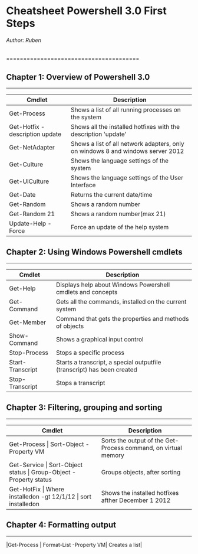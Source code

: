 # Cheatsheet Powershell 3.0 First Steps
###### Author: Ruben
=======================================

## Chapter 1: Overview of Powershell 3.0
----------------------

|Cmdlet|Description|
|------|-----------|
|Get-Process|Shows a list of all running processes on the system|
|Get-Hotfix -description update |Shows all the installed hotfixes with the description 'update'|
|Get-NetAdapter|Shows a list of all network adapters, only on windows 8 and windows server 2012|
|Get-Culture|Shows the language settings of the system|
|Get-UICulture|Shows the language settings of the User Interface|
|Get-Date|Returns the current date/time|
|Get-Random|Shows a random number|
|Get-Random 21|Shows a random number(max 21)|
|Update-Help -Force|Force an update of the help system|

## Chapter 2: Using Windows Powershell cmdlets
----------------------------------------------

|Cmdlet|Description|
|------|-----------|
|Get-Help|Displays help about Windows Powershell cmdlets and concepts|
|Get-Command|Gets all the commands, installed on the current system|
|Get-Member|Command that gets the properties and methods of objects|
|Show-Command|Shows a graphical input control|
|Stop-Process|Stops a specific process|
|Start-Transcript|Starts a transcript, a special outputfile (transcript) has been created|
|Stop-Transcript| Stops a transcript|


## Chapter 3: Filtering, grouping and sorting
----------------------------------------------

|Cmdlet|Description|
|------|-----------|
|Get-Process \| Sort-Object -Property VM | Sorts the output of the Get-Process command, on virtual memory|
|Get-Service \| Sort-Object status \| Group-Object -Property status| Groups objects, after sorting|
|Get-HotFix \| Where installedon -gt 12/1/12 \| sort installedon| Shows the installed hotfixes afther December 1 2012|

## Chapter 4: Formatting output
----------------------------------------------
|Get-Process \| Format-List -Property VM| Creates a list|
